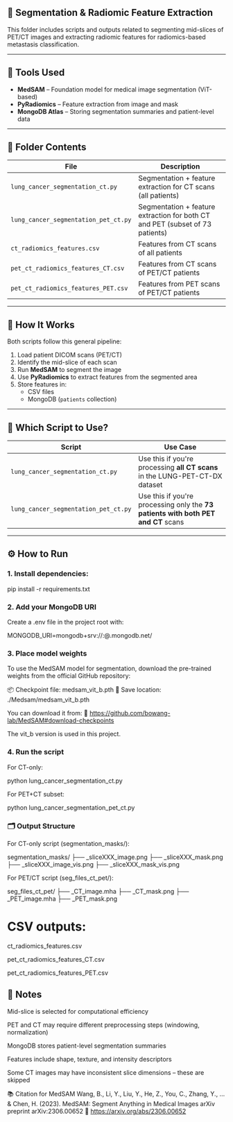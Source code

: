 ## 🧠 Segmentation & Radiomic Feature Extraction

This folder includes scripts and outputs related to segmenting mid-slices of PET/CT images and extracting radiomic features for radiomics-based metastasis classification.

---

## 🧰 Tools Used

- **MedSAM** – Foundation model for medical image segmentation (ViT-based)
- **PyRadiomics** – Feature extraction from image and mask
- **MongoDB Atlas** – Storing segmentation summaries and patient-level data

---

## 📁 Folder Contents

| File | Description |
|------|-------------|
| `lung_cancer_segmentation_ct.py` | Segmentation + feature extraction for CT scans (all patients) |
| `lung_cancer_segmentation_pet_ct.py` | Segmentation + feature extraction for both CT and PET (subset of 73 patients) |
| `ct_radiomics_features.csv` | Features from CT scans of all patients |
| `pet_ct_radiomics_features_CT.csv` | Features from CT scans of PET/CT patients |
| `pet_ct_radiomics_features_PET.csv` | Features from PET scans of PET/CT patients |

---

## 🧪 How It Works

Both scripts follow this general pipeline:

1. Load patient DICOM scans (PET/CT)
2. Identify the mid-slice of each scan
3. Run **MedSAM** to segment the image
4. Use **PyRadiomics** to extract features from the segmented area
5. Store features in:
   - CSV files
   - MongoDB (`patients` collection)

---

## 🧭 Which Script to Use?

| Script | Use Case |
|--------|----------|
| `lung_cancer_segmentation_ct.py` | Use this if you're processing **all CT scans** in the LUNG-PET-CT-DX dataset |
| `lung_cancer_segmentation_pet_ct.py` | Use this if you're processing only the **73 patients with both PET and CT** scans |

---

## ⚙️ How to Run

### 1. Install dependencies:

pip install -r requirements.txt

### 2. Add your MongoDB URI
Create a .env file in the project root with:

MONGODB_URI=mongodb+srv://<username>:<password>@<cluster>.mongodb.net/

### 3. Place model weights
To use the MedSAM model for segmentation, download the pre-trained weights from the official GitHub repository:

📦 Checkpoint file: medsam_vit_b.pth
📁 Save location: ./Medsam/medsam_vit_b.pth

You can download it from:
🔗 https://github.com/bowang-lab/MedSAM#download-checkpoints

The vit_b version is used in this project.

### 4. Run the script
For CT-only:

python lung_cancer_segmentation_ct.py

For PET+CT subset:

python lung_cancer_segmentation_pet_ct.py

### 🗂 Output Structure
For CT-only script (segmentation_masks/):

segmentation_masks/
├── <patientID>_sliceXXX_image.png
├── <patientID>_sliceXXX_mask.png
├── <patientID>_sliceXXX_image_vis.png
├── <patientID>_sliceXXX_mask_vis.png

For PET/CT script (seg_files_ct_pet/):

seg_files_ct_pet/
├── <patientID>_CT_image.mha
├── <patientID>_CT_mask.png
├── <patientID>_PET_image.mha
├── <patientID>_PET_mask.png

# CSV outputs:

ct_radiomics_features.csv

pet_ct_radiomics_features_CT.csv

pet_ct_radiomics_features_PET.csv


## 📌 Notes
Mid-slice is selected for computational efficiency

PET and CT may require different preprocessing steps (windowing, normalization)

MongoDB stores patient-level segmentation summaries

Features include shape, texture, and intensity descriptors

Some CT images may have inconsistent slice dimensions – these are skipped

📚 Citation for MedSAM
Wang, B., Li, Y., Liu, Y., He, Z., You, C., Zhang, Y., ... & Chen, H. (2023).
MedSAM: Segment Anything in Medical Images
arXiv preprint arXiv:2306.00652
🔗 https://arxiv.org/abs/2306.00652







